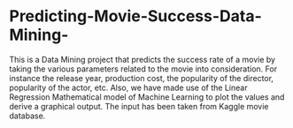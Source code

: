 # Predicting-Movie-Success-Data-Mining-
This is a Data Mining project that predicts the success rate of a movie by taking the various parameters related to the movie into consideration. For instance the release year, production cost, the popularity of the director, popularity of the actor, etc. Also, we have made use of the Linear Regression Mathematical model of Machine Learning to plot the values and derive a graphical output. The input has been taken from Kaggle movie database.
